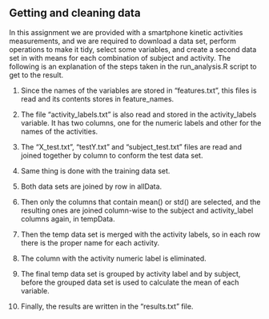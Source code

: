 ## Getting and cleaning data

In this assignment we are provided with a smartphone kinetic activities measurements, and we are required to download a data set, perform operations to make it tidy, select some variables, and create a second data set in with means for each combination of subject and activity. The following is an explanation of the steps taken in the run_analysis.R script to get to the result.

1. Since the names of the variables are stored in “features.txt”, this files is read and its contents stores in feature_names.

2. The file “activity_labels.txt” is also read and stored in the activity_labels variable. It has two columns, one for the numeric labels and other for the names of the activities.

3. The “X_test.txt”, “testY.txt” and “subject_test.txt” files are read and joined together by column to conform the test data set.

4. Same thing is done with the training data set.

5. Both data sets are joined by row in allData.

6. Then only the columns that contain mean() or std() are selected, and the resulting ones are joined column-wise to the subject and activity_label columns again, in tempData.

7. Then the temp data set is merged with the activity labels, so in each row there is the proper name for each activity.

8. The column with the activity numeric label is eliminated.

9. The final temp data set is grouped by activity label and by subject, before the grouped data set is used to calculate the mean of each variable.

10. Finally, the results are written in the “results.txt” file.